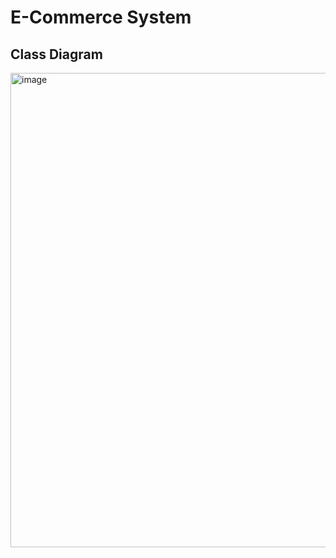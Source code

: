 # E-Commerce System

## Class Diagram 

<img width="706" height="759" alt="image" src="https://github.com/user-attachments/assets/0224ac8f-8dd7-4d89-b457-e11e07796063" />
